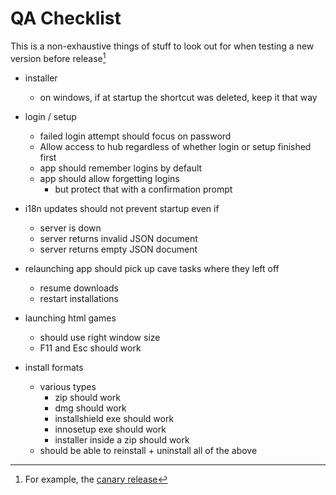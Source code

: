 
# QA Checklist

This is a non-exhaustive things of stuff to look out for when testing a
new version before release[^1]

* installer
  * on windows, if at startup the shortcut was deleted, keep it that way

* login / setup
  * failed login attempt should focus on password
  * Allow access to hub regardless of whether login or setup finished first
  * app should remember logins by default
  * app should allow forgetting logins
    * but protect that with a confirmation prompt

* i18n updates should not prevent startup even if
  * server is down
  * server returns invalid JSON document
  * server returns empty JSON document

* relaunching app should pick up cave tasks where they left off
  * resume downloads
  * restart installations

* launching html games
  * should use right window size
  * F11 and Esc should work

* install formats
  * various types
    * zip should work
    * dmg should work
    * installshield exe should work
    * innosetup exe should work
    * installer inside a zip should work
  * should be able to reinstall + uninstall all of the above

[^1]: For example, the [canary release](../installing/canary.md)
